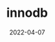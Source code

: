 ---
title: innodb
date: 2022-04-07
tags: ["mysql"]
categories: ["mysql"]
description: 
toc: true
draft: true
---